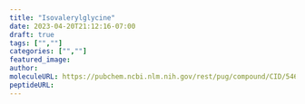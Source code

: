 ```yaml
---
title: "Isovalerylglycine"
date: 2023-04-20T21:12:16-07:00
draft: true
tags: ["",""]
categories: ["",""]
featured_image: 
author: 
moleculeURL: https://pubchem.ncbi.nlm.nih.gov/rest/pug/compound/CID/546304/record/SDF/?record_type=3d&response_type=display
peptideURL:
---
```

